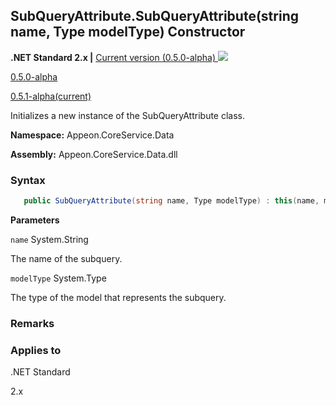 ## **SubQueryAttribute.SubQueryAttribute(string name, Type modelType) Constructor**

**.NET Standard 2.x |**  <a href="javascript:void(0)" class="dropdown">Current version (0.5.0-alpha) <img src="~/images/dropdown.png"/></a>

<div class="otherversions"  value="versdiv">

<a href="javascript:void(0)">0.5.0-alpha</a>

<a href="javascript:void(0)">0.5.1-alpha(current)</a>

</div>

Initializes a new instance of the SubQueryAttribute class.

 **Namespace:** Appeon.CoreService.Data

 **Assembly:** Appeon.CoreService.Data.dll

### **Syntax**

```c#
   public SubQueryAttribute(string name, Type modelType) : this(name, modelType, null)
```

**Parameters**

`name` System.String

The name of the subquery.

`modelType` System.Type

The type of the model that represents the subquery.

### **Remarks**





### **Applies to**

.NET Standard 

2.x